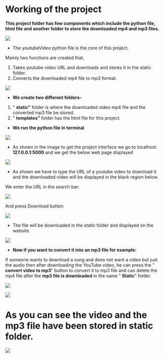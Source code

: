 # **Working of the project**

**This project folder has few components which include the python file, html file and another folder to store the downloaded mp4 and mp3 files.**

![](https://drive.google.com/uc?export=view&id=1HtzCt4U_U_519QNoFQr4AxfIHZmAfUJF)

- The youtubeVideo python file is the core of this project.

Mainly two functions are created that,

1. Takes youtube video URL and downloads and stores it in the static folder.
2. Converts the downloaded mp4 file to mp3 format.

![](RackMultipart20200912-4-1i353ux_html_ad7d81c199bd546e.png)

- **We create two different folders-**

1. &quot; **static&quot;** folder is where the downloaded video mp4 file and the converted mp3 file be stored.
2. &quot; **templates&quot;** folder has the html file for this project.

- **We run the python file in terminal**

![](RackMultipart20200912-4-1i353ux_html_e133ca49bf6834.png)

- As shown in the image to get the project interface we go to localhost: **127.0.0.1:5000** and we get the below web page displayed

![](RackMultipart20200912-4-1i353ux_html_c703cd7692a7eaed.png)

- As shown we have to type the URL of a youtube video to download it and the downloaded video will be displayed in the black region below.

We enter the URL in the search bar:

![](RackMultipart20200912-4-1i353ux_html_caada8effb911af9.png)

And press Download button.

![](RackMultipart20200912-4-1i353ux_html_528c1e355bc8567e.png)

- The file will be downloaded in the static folder and displayed on the website

![](RackMultipart20200912-4-1i353ux_html_706b521140dbaa17.png)

- **Now if you want to convert it into an mp3 file for example:**

If someone wants to download a song and does not want a video but just the audio then after downloading the YouTube video, he can press the &quot; **convert video to mp3**&quot; button to convert it to mp3 file and can delete the mp4 file after the **mp3 file is downloaded** in the same &quot; **Static**&quot; folder.

![](RackMultipart20200912-4-1i353ux_html_12ae290759b2945e.png)

![](RackMultipart20200912-4-1i353ux_html_554cc626ddb7534.png)

# **As you can see the video and the mp3 file have been stored in static folder.**

![](RackMultipart20200912-4-1i353ux_html_6af7d39f2d6a5be.png)

